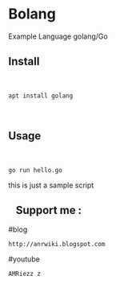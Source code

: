 # Bolang

Example Language golang/Go
 

Install  
---
 
```
apt install golang
```
 

Usage
---
 
```
go run hello.go
```

this is just a sample script

 
 Support me :
 ---
 #blog
 ```
 http://anrwiki.blogspot.com
 ```
 #youtube
 ```
 AMRiezz z
 ```
 
